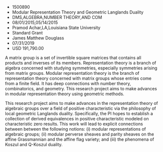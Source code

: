 
* 1500890
* Modular Representation Theory and Geometric Langlands Duality
* DMS,ALGEBRA,NUMBER THEORY,AND COM
* 08/01/2015,05/14/2015
* Pramod Achar,LA,Louisiana State University
* Standard Grant
* James Matthew Douglass
* 07/31/2019
* USD 191,790.00

A matrix group is a set of invertible square matrices that contains all products
and inverses of its members. Representation theory is a branch of algebra
concerned with studying symmetries, especially symmetries arising from matrix
groups. Modular representation theory is the branch of representation theory
concerned with matrix groups whose entries come from a finite field. It has deep
connections with number theory, combinatorics, and geometry. This research
project aims to make advances in modular representation theory using geometric
methods.

This research project aims to make advances in the representation theory of
algebraic groups over a field of positive characteristic via the philosophy of
local geometric Langlands duality. Specifically, the PI hopes to establish a
collection of derived equivalences in positive characteristic modeled on
characteristic zero results. This work will lead to explicit connections between
between the following notions: (i) modular representations of algebraic groups;
(ii) modular perverse sheaves and parity sheaves on the affine Grassmannian and
the affine flag variety; and (iii) the phenomena of Koszul and Q-Koszul duality.
